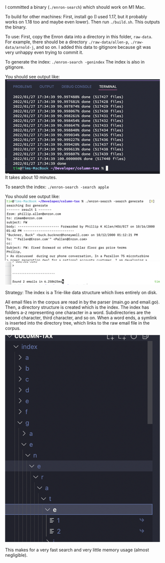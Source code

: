 I committed a binary (`./enron-search`) which should work on M1 Mac.

To build for other machines:
First, install go (I used 1.17, but it probably works on 1.18 too and maybe even lower). Then run `./build.sh`. This outputs the binary.

To use:
First, copy the Enron data into a directory in this folder, `raw-data`.
For example, there should be a directory `./raw-data/allen-p`, `./raw-data/arnold-j`, and so on.
I added this data to gitignore because git was very unhappy even trying to commit it. 

To generate the index:
`./enron-search -genindex`
The index is also in gitignore.

You should see output like:
![genindex](./genindex.png)
It takes about 10 minutes.

To search the index:
`./enron-search -search apple`

You should see output like:
![search1](./search-1.png)
![search2](./search-2.png)

Strategy:
The index is a Trie-like data structure which lives entirely on disk.

All email files in the corpus are read in by the parser (main.go and email.go). Then, a directory structure is created which is the index.  The index has folders a-z representing one character in a word. Subdirectories are the second character, third character, and so on. When a word ends, a symlink is inserted into the directory tree, which links to the raw email file in the corpus.

![index](./index.png)


This makes for a very fast search and very little memory usage (almost negligible).
